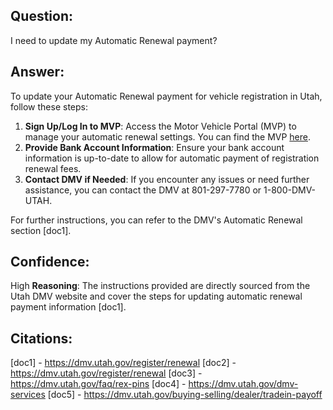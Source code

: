 ## Question: 
I need to update my Automatic Renewal payment?
## Answer: 
To update your Automatic Renewal payment for vehicle registration in Utah, follow these steps:

1. **Sign Up/Log In to MVP**: Access the Motor Vehicle Portal (MVP) to manage your automatic renewal settings. You can find the MVP [here](https://secure.utah.gov/).
2. **Provide Bank Account Information**: Ensure your bank account information is up-to-date to allow for automatic payment of registration renewal fees.
3. **Contact DMV if Needed**: If you encounter any issues or need further assistance, you can contact the DMV at 801-297-7780 or 1-800-DMV-UTAH.

For further instructions, you can refer to the DMV's Automatic Renewal section [doc1].

## Confidence: 
High
**Reasoning**: The instructions provided are directly sourced from the Utah DMV website and cover the steps for updating automatic renewal payment information [doc1].

## Citations:
[doc1] - https://dmv.utah.gov/register/renewal
[doc2] - https://dmv.utah.gov/register/renewal
[doc3] - https://dmv.utah.gov/faq/rex-pins
[doc4] - https://dmv.utah.gov/dmv-services
[doc5] - https://dmv.utah.gov/buying-selling/dealer/tradein-payoff
